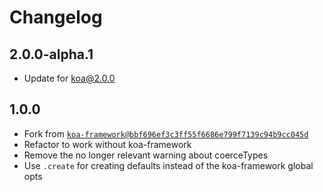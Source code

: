 # Changelog

## 2.0.0-alpha.1

- Update for koa@2.0.0

## 1.0.0

- Fork from [`koa-framework@bbf696ef3c3ff55f6686e799f7139c94b9cc045d`](https://github.com/jksdua/koa-framework/commit/bbf696ef3c3ff55f6686e799f7139c94b9cc045d)
- Refactor to work without koa-framework
- Remove the no longer relevant warning about coerceTypes
- Use `.create` for creating defaults instead of the koa-framework global opts